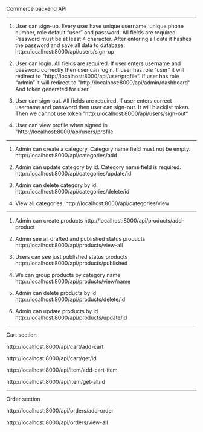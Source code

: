 Commerce backend API

------------------------------------------------------------------------------------
1) User can sign-up. Every user have unique username, unique phone number, role default “user” and password. All fields are required. Password must be at least 4 character. After entering all data it hashes the password and save all data to database.
http://localhost:8000/api/users/sign-up

2) User can login. All fields are required. If user enters username and password correctly then user can login. If user has role “user” it will redirect to "http://localhost:8000/api/user/profile“.
If user has role “admin” it will redirect to "http://localhost:8000/api/admin/dashboard“
And token generated for user. 

3) User can sign-out. All fields are required. If user enters correct username and password then user can sign-out. It will blacklist token. Then we cannot use token 
"http://localhost:8000/api/users/sign-out“

4) User can view profile when signed in
"http://localhost:8000/api/users/profile


--------------------------------------------------------------------------------------
1) Admin can create a category. Category name field must not be empty.
http://localhost:8000/api/categories/add

2) Admin can update category by id. Category name field is required.
http://localhost:8000/api/categories/update/id

3) Admin can delete category by id.
http://localhost:8000/api/categories/delete/id

4) View all categories.
http://localhost:8000/api/categories/view


--------------------------------------------------------------------------------------
1) Admin can create products
http://localhost:8000/api/products/add-product

2) Admin see all drafted and published status products
http://localhost:8000/api/products/view-all

3) Users can see just published status products
http://localhost:8000/api/products/published

4) We can group products by category name
http://localhost:8000/api/products/view/name

5) Admin can delete products by id
http://localhost:8000/api/products/delete/id

6) Admin can update products by id
http://localhost:8000/api/products/update/id


--------------------------------------------------------------------------------------
Cart section

http://localhost:8000/api/cart/add-cart

http://localhost:8000/api/cart/get/id

http://localhost:8000/api/item/add-cart-item

http://localhost:8000/api/item/get-all/id

-------------------------------------------------------------------------------------
Order section

http://localhost:8000/api/orders/add-order

http://localhost:8000/api/orders/view-all

